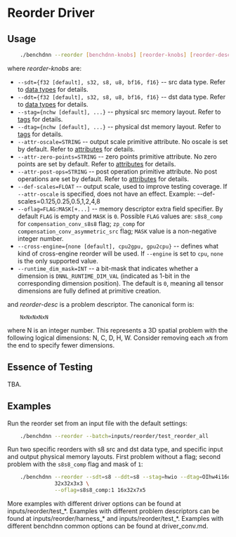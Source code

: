 # Reorder Driver

## Usage
``` sh
    ./benchdnn --reorder [benchdnn-knobs] [reorder-knobs] [reorder-desc] ...
```

where *reorder-knobs* are:

 - `--sdt={f32 [default], s32, s8, u8, bf16, f16}` -- src data type.
            Refer to [data types](knobs_dt.md) for details.
 - `--ddt={f32 [default], s32, s8, u8, bf16, f16}` -- dst data type.
            Refer to [data types](knobs_dt.md) for details.
 - `--stag={nchw [default], ...}` -- physical src memory layout.
            Refer to [tags](knobs_tag.md) for details.
 - `--dtag={nchw [default], ...}` -- physical dst memory layout.
            Refer to [tags](knobs_tag.md) for details.
 - `--attr-oscale=STRING` -- output scale primitive attribute. No oscale is
            set by default. Refer to [attributes](knobs_attr.md) for details.
 - `--attr-zero-points=STRING` -- zero points primitive attribute. No zero
            points are set by default. Refer to [attributes](knobs_attr.md)
            for details.
 - `--attr-post-ops=STRING` -- post operation primitive attribute. No post
            operations are set by default. Refer to [attributes](knobs_attr.md)
            for details.
 - `--def-scales=FLOAT` -- output scale, used to improve testing
            coverage. If `--attr-oscale` is specified, does not have an effect.
            Example: --def-scales=0.125,0.25,0.5,1,2,4,8
 - `--oflag=FLAG:MASK[+...]` -- memory descriptor extra field specifier. By
            default `FLAG` is empty and `MASK` is `0`. Possible `FLAG` values
            are:
            `s8s8_comp` for `compensation_conv_s8s8` flag;
            `zp_comp` for `compensation_conv_asymmetric_src` flag;
            `MASK` value is a non-negative integer number.
 - `--cross-engine={none [default], cpu2gpu, gpu2cpu}` -- defines what kind of
            cross-engine reorder will be used. If `--engine` is set to `cpu`,
            `none` is the only supported value.
 - `--runtime_dim_mask=INT` -- a bit-mask that indicates whether a dimension is
            `DNNL_RUNTIME_DIM_VAL` (indicated as 1-bit in the corresponding
            dimension position). The default is `0`, meaning all tensor
            dimensions are fully defined at primitive creation.

and *reorder-desc* is a problem descriptor. The canonical form is:
```
    NxNxNxNxN
```
where N is an integer number. This represents a 3D spatial problem with the
following logical dimensions: N, C, D, H, W. Consider removing each `xN` from
the end to specify fewer dimensions.


## Essence of Testing
TBA.


## Examples

Run the reorder set from an input file with the default settings:
``` sh
    ./benchdnn --reorder --batch=inputs/reorder/test_reorder_all
```

Run two specific reorders with s8 src and dst data type, and specific input and
output physical memory layouts. First problem without a flag; second problem
with the `s8s8_comp` flag and mask of `1`:
``` sh
    ./benchdnn --reorder --sdt=s8 --ddt=s8 --stag=hwio --dtag=OIhw4i16o4i \
               32x32x3x3 \
               --oflag=s8s8_comp:1 16x32x7x5
```

More examples with different driver options can be found at
inputs/reorder/test_\*. Examples with different problem descriptors can be found
at inputs/reorder/harness_\* and inputs/reorder/test_\*. Examples with different
benchdnn common options can be found at driver_conv.md.
